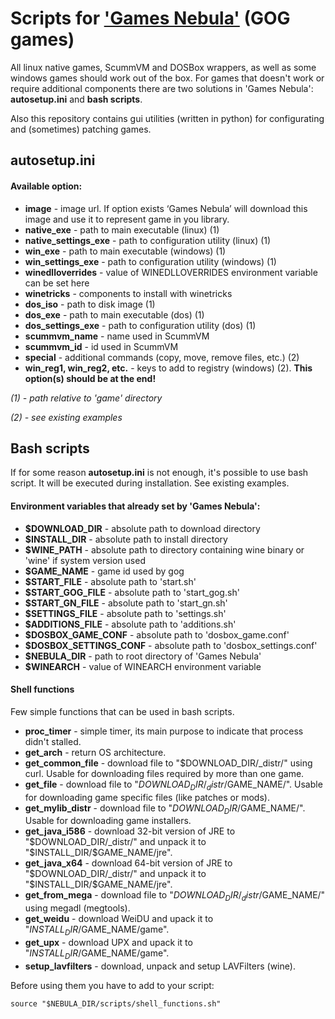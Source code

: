 # Scripts for ['Games Nebula'](https://github.com/yancharkin/games_nebula) (GOG games)

All linux native games, ScummVM and DOSBox wrappers, as well as some windows games should work out of the box. For games that doesn't work or require additional components there are two solutions in 'Games Nebula':  **autosetup.ini** and **bash scripts**.

Also this repository contains gui utilities (written in python) for configurating and (sometimes) patching games.

## autosetup.ini
#### Available option:

- **image** - image url. If option exists ‘Games Nebula’ will download this image and use it to represent game in you library.
- **native_exe** - path to main executable (linux) (1)
- **native_settings_exe** - path to configuration utility (linux) (1)
- **win_exe** - path to main executable (windows) (1)
- **win_settings_exe** - path to configuration utility (windows) (1)
- **winedlloverrides** - value of WINEDLLOVERRIDES environment variable can be set here
- **winetricks** - components to install with winetricks
- **dos_iso** - path to disk image (1)
- **dos_exe** - path to main executable (dos) (1)
- **dos_settings_exe** - path to configuration utility (dos) (1)
- **scummvm_name** - name used in ScummVM
- **scummvm_id** - id used in ScummVM
- **special** - additional commands (copy, move, remove files, etc.) (2)
- **win_reg1, win_reg2, etc.** - keys to add to registry (windows) (2). **This option(s) should be at the end!**

*(1) - path relative to 'game' directory*

*(2) - see existing examples*

## Bash scripts
If for some reason **autosetup.ini** is not enough, it's possible to use bash script. It will be executed during installation. See existing examples.
#### Environment variables that already set by 'Games Nebula':
- **$DOWNLOAD_DIR** - absolute path to download directory
- **$INSTALL_DIR** - absolute path to install directory
- **$WINE_PATH** - absolute path to directory containing wine binary or 'wine' if system version used
- **$GAME_NAME** - game id used by gog
- **$START_FILE** - absolute path to 'start.sh'
- **$START_GOG_FILE** - absolute path to 'start_gog.sh'
- **$START_GN_FILE** - absolute path to 'start_gn.sh'
- **$SETTINGS_FILE** - absolute path to 'settings.sh'
- **$ADDITIONS_FILE** - absolute path to 'additions.sh'
- **$DOSBOX_GAME_CONF** - absolute path to 'dosbox_game.conf'
- **$DOSBOX_SETTINGS_CONF** - absolute path to 'dosbox_settings.conf'
- **$NEBULA_DIR** - path to root directory of 'Games Nebula'
- **$WINEARCH** - value of WINEARCH environment variable

#### Shell functions
Few simple functions that can be used in bash scripts.

- **proc_timer** - simple timer, its main purpose to indicate that process didn't stalled.
- **get_arch** - return OS architecture.
- **get_common_file** - download file to "$DOWNLOAD_DIR/_distr/" using curl. Usable for downloading files required by more than one game.
- **get_file** - download file to "$DOWNLOAD_DIR/_distr/$GAME_NAME/". Usable for downloading game specific files (like patches or mods).
- **get_mylib_distr** - download file to "$DOWNLOAD_DIR/$GAME_NAME/". Usable for downloading game installers.
- **get_java_i586** - download 32-bit version of JRE to "$DOWNLOAD_DIR/_distr/" and unpack it to "$INSTALL_DIR/$GAME_NAME/jre".
- **get_java_x64** - download 64-bit version of JRE to "$DOWNLOAD_DIR/_distr/" and unpack it to "$INSTALL_DIR/$GAME_NAME/jre".
- **get_from_mega** - download file to "$DOWNLOAD_DIR/_distr/$GAME_NAME/" using megadl (megtools).
- **get_weidu** - download WeiDU and upack it to "$INSTALL_DIR/$GAME_NAME/game".
- **get_upx** - download UPX and upack it to "$INSTALL_DIR/$GAME_NAME/game".
- **setup_lavfilters** - download, unpack and setup LAVFilters (wine).

Before using them you have to add to your script:

    source "$NEBULA_DIR/scripts/shell_functions.sh"
